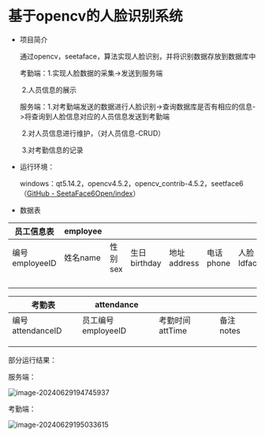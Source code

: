 # 基于opencv的人脸识别系统



- 项目简介

  通过opencv，seetaface，算法实现人脸识别，并将识别数据存放到数据库中

  

  考勤端：1.实现人脸数据的采集->发送到服务端

  ​			  2.人员信息的展示

  服务端：1.对考勤端发送的数据进行人脸识别->查询数据库是否有相应的信息->将查询到人脸信息对应的人员信息发送到考勤端

  ​              2.对人员信息进行维护，（对人员信息-CRUD）

  ​			  3.对考勤信息的记录



- 运行环境：

  windows：qt5.14.2，opencv4.5.2，opencv_contrib-4.5.2，seetface6（[GitHub - SeetaFace6Open/index](https://github.com/SeetaFace6Open/index)）

- 数据表

| 员工信息表     | employee |         |              |             |           |              |              |
| -------------- | -------- | ------- | ------------ | ----------- | --------- | ------------ | ------------ |
| 编号employeeID | 姓名name | 性别sex | 生日birthday | 地址address | 电话phone | 人脸IdfaceID | 头像headfile |
|                |          |         |              |             |           |              |              |
|                |          |         |              |             |           |              |              |
|                |          |         |              |             |           |              |              |
|                |          |         |              |             |           |              |              |

| 考勤表           | attendance         |                 |           |
| ---------------- | ------------------ | --------------- | --------- |
| 编号attendanceID | 员工编号employeeID | 考勤时间attTime | 备注notes |
|                  |                    |                 |           |
|                  |                    |                 |           |
|                  |                    |                 |           |



部分运行结果：

服务端：

![image-20240629194745937](C:\Users\hxl\AppData\Roaming\Typora\typora-user-images\image-20240629194745937.png)

考勤端：

![image-20240629195033615](C:\Users\hxl\AppData\Roaming\Typora\typora-user-images\image-20240629195033615.png)
